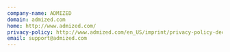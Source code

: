 ```yaml
---
company-name: ADMIZED
domain: admized.com
home: http://www.admized.com/
privacy-policy: http://www.admized.com/en_US/imprint/privacy-policy-declaration/
email: support@admized.com
---
```




